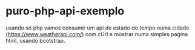 # puro-php-api-exemplo

usando só php vamos consumir um api de estado do tempo numa cidade (https://www.weatherapi.com/) com cUrl e mostrar numa simples pagina html, usando bootstrap.
